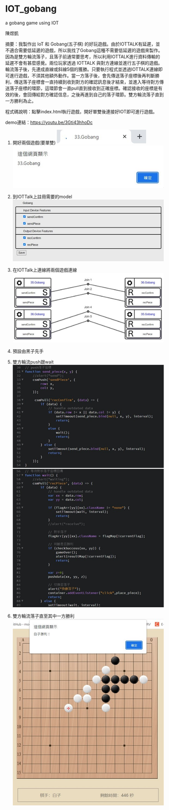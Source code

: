 # IOT_gobang
a gobang game using IOT

陳煜凱

摘要：我製作出 IoT 和 Gobang(五子棋) 的好玩遊戲。由於IOTTALK有延遲，並不適合需要低延遲的遊戲，所以我找了Gobang這種不需要低延遲的遊戲來製作。因為是雙方輪流落子，且落子前通常要思考，所以利用IOTTALK進行資料傳輸的延遲不會有甚麼感覺。兩位玩家透過 IOTTALK 與對方連線並進行五子棋的遊戲。輪流落子後，先連成直線或斜線5個的獲勝。只要執行程式並透過IOTTALK連線即可進行遊戲，不須其他額外動作。當一方落子後，會先傳送落子座標後再判斷勝利，傳送落子座標會一直持續到收到對方的確認訊息後才結束，並進入等待對方傳送落子座標的環節，這環節會一直pull直到接收到正確座標。確認接收的座標是有效的後，會回傳給對方確認信息，之後再進到自己的落子環節。雙方輪流落子直到一方勝利為止。


程式碼說明：點擊index.html執行遊戲，開好單雙後連接好IOT即可進行遊戲。

demo連結：https://youtu.be/3Gti43hhoDc

1. 開好兩個遊戲(要單雙)
![image](https://github.com/n4982150605/IOT_gobang/blob/main/image/%E5%9C%96%E7%89%871.jpg)
![image](https://github.com/n4982150605/IOT_gobang/blob/main/image/%E5%9C%96%E7%89%872.jpg)

2. 到IOTTalk上註冊需要的model
![image](https://github.com/n4982150605/IOT_gobang/blob/main/image/%E5%9C%96%E7%89%873.jpg)

3. 在IOTTalk上連線將兩個遊戲連線
![image](https://github.com/n4982150605/IOT_gobang/blob/main/image/%E5%9C%96%E7%89%874.jpg)

4. 預設由黑子先手

5. 雙方輪流push跟wait
![image](https://github.com/n4982150605/IOT_gobang/blob/main/image/%E5%9C%96%E7%89%875.jpg)
![image](https://github.com/n4982150605/IOT_gobang/blob/main/image/%E5%9C%96%E7%89%876.jpg)

6. 雙方輪流落子直至其中一方勝利
![image](https://github.com/n4982150605/IOT_gobang/blob/main/image/%E5%9C%96%E7%89%877.jpg)

